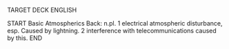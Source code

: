 TARGET DECK
ENGLISH

START
Basic
Atmospherics
Back: n.pl. 1 electrical atmospheric disturbance, esp. Caused by lightning. 2 interference with telecommunications caused by this.
END
